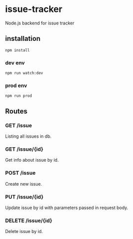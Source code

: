 # issue-tracker
Node.js backend for issue tracker

## installation
``` npm install ```

### dev env
``` npm run watch:dev ```

### prod env
``` npm run prod ```

## Routes

### GET /issue
Listing all issues in db.

### GET /issue/{id}
Get info about issue by id.

### POST /issue
Create new issue.

### PUT /issue/{id}
Update issue by id with parameters passed in request body.

### DELETE /issue/{id}
Delete issue by id.
